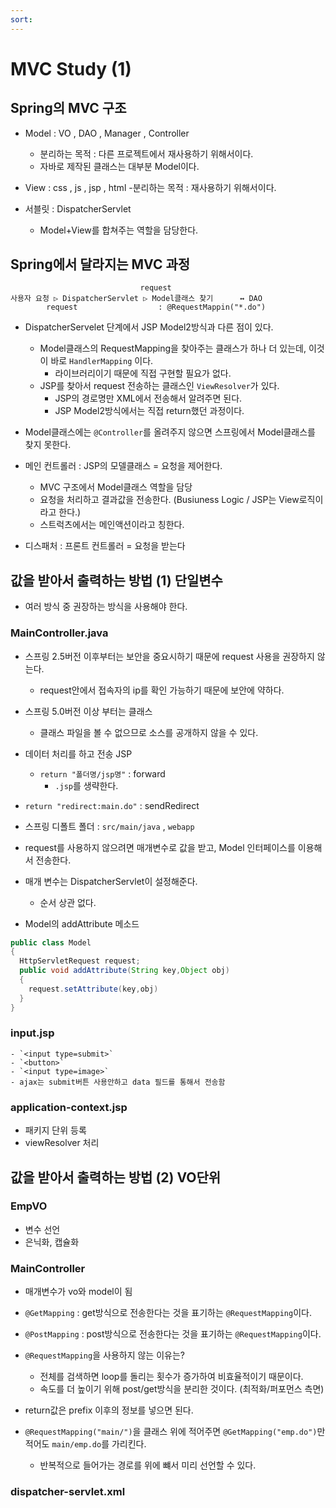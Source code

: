 ```yaml
---
sort:
---
```


# MVC Study (1)

## Spring의 MVC 구조
- Model : VO , DAO , Manager , Controller
  - 분리하는 목적 : 다른 프로젝트에서 재사용하기 위해서이다.
  - 자바로 제작된 클래스는 대부분 Model이다.

- View : css , js , jsp , html
  -분리하는 목적 : 재사용하기 위해서이다.

- 서블릿 : DispatcherServlet
  - Model+View를 합쳐주는 역할을 담당한다.


## Spring에서 달라지는 MVC 과정

```note
                             request
사용자 요청 ▷ DispatcherServlet ▷ Model클래스 찾기      ↔ DAO
        request                  : @RequestMappin("*.do")
```

- DispatcherServelet 단계에서 JSP Model2방식과 다른 점이 있다.
  - Model클래스의 RequestMapping을 찾아주는 클래스가 하나 더 있는데, 이것이 바로 `HandlerMapping` 이다.
    - 라이브러리이기 때문에 직접 구현할 필요가 없다.
  - JSP를 찾아서 request 전송하는 클래스인 `ViewResolver`가 있다.
    - JSP의 경로명만 XML에서 전송해서 알려주면 된다.
    - JSP Model2방식에서는 직접 return했던 과정이다.
 
- Model클래스에는 `@Controller`를 올려주지 않으면 스프링에서 Model클래스를 찾지 못한다.
 
- 메인 컨트롤러 : JSP의 모델클래스 = 요청을 제어한다.
  - MVC 구조에서 Model클래스 역할을 담당
  - 요청을 처리하고 결과값을 전송한다. (Busiuness Logic / JSP는 View로직이라고 한다.)
  - 스트럭츠에서는 메인액션이라고 칭한다.
- 디스패처 : 프론트 컨트롤러 = 요청을 받는다

 
## 값을 받아서 출력하는 방법 (1) 단일변수
- 여러 방식 중 권장하는 방식을 사용해야 한다.

### MainController.java

- 스프링 2.5버전 이후부터는 보안을 중요시하기 때문에 request 사용을 권장하지 않는다.
  - request안에서 접속자의 ip를 확인 가능하기 때문에 보안에 약하다.

- 스프링 5.0버전 이상 부터는 클래스 
  - 클래스 파일을 볼 수 없으므로 소스를 공개하지 않을 수 있다.
- 데이터 처리를 하고 전송 JSP 
  - `return "폴더명/jsp명"` : forward
    - `.jsp`를 생략한다.
 - `return "redirect:main.do"` : sendRedirect

- 스프링 디폴트 폴더 : `src/main/java` , `webapp`

- request를 사용하지 않으려면 매개변수로 값을 받고, Model 인터페이스를 이용해서 전송한다.
- 매개 변수는 DispatcherServlet이 설정해준다.
  - 순서 상관 없다.
  
- Model의 addAttribute 메소드

```java
public class Model
{
  HttpServletRequest request;
  public void addAttribute(String key,Object obj)
  {
    request.setAttribute(key,obj)
  }
}
```



### input.jsp

```note
- `<input type=submit>`
- `<button>`
- `<input type=image>`
- ajax는 submit버튼 사용안하고 data 필드를 통해서 전송함
```


### application-context.jsp

- 패키지 단위 등록
- viewResolver 처리


## 값을 받아서 출력하는 방법 (2) VO단위

### EmpVO
- 변수 선언
- 은닉화, 캡슐화

### MainController
- 매개변수가 vo와 model이 됨
- `@GetMapping` : get방식으로 전송한다는 것을 표기하는 `@RequestMapping`이다.
- `@PostMapping` : post방식으로 전송한다는 것을 표기하는 `@RequestMapping`이다.
- `@RequestMapping`을 사용하지 않는 이유는?
  - 전체를 검색하면 loop를 돌리는 횟수가 증가하여 비효율적이기 때문이다.
  - 속도를 더 높이기 위해 post/get방식을 분리한 것이다. (최적화/퍼포먼스 측면)
  
- return값은 prefix 이후의 정보를 넣으면 된다.
- `@RequestMapping("main/")`을 클래스 위에 적어주면 `@GetMapping("emp.do")`만 적어도 `main/emp.do`를 가리킨다.
  - 반복적으로 들어가는 경로를 위에 뺴서 미리 선언할 수 있다.
  
### dispatcher-servlet.xml

